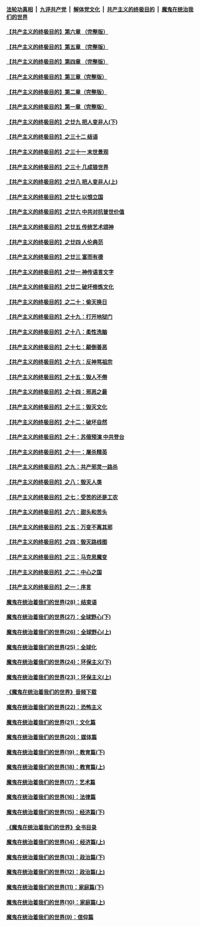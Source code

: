 ####  [法轮功真相](../../../../basic/blob/master/README.md?t=12200526) &nbsp;|&nbsp; [九评共产党](../../../../9ping.md/blob/master/README.md?t=12200526) &nbsp;|&nbsp; [解体党文化](../../../../jtdwh.md/blob/master/README.md?t=12200526)  &nbsp;|&nbsp; [共产主义的终极目的](../../../../gczydzjmd.md/blob/master/README.md?t=12200526) &nbsp;|&nbsp; [魔鬼在统治我们的世界](../../../../mgztzwmdsj.md/blob/master/README.md?t=12200526) 

#### [【共产主义的终极目的】第六章 （完整版）](../pages/nsc422/n11428913.md?t=12200526) 

#### [【共产主义的终极目的】第五章 （完整版）](../pages/nsc422/n11428912.md?t=12200526) 

#### [【共产主义的终极目的】第四章 （完整版）](../pages/nsc422/n11428907.md?t=12200526) 

#### [【共产主义的终极目的】第三章（完整版）](../pages/nsc422/n11428848.md?t=12200526) 

#### [【共产主义的终极目的】第二章（完整版）](../pages/nsc422/n11428831.md?t=12200526) 

#### [【共产主义的终极目的】第一章（完整版）](../pages/nsc422/n11417651.md?t=12200526) 

#### [【共产主义的终极目的】之廿九 把人变非人(下)](../pages/nsc422/n11344140.md?t=12200526) 

#### [【共产主义的终极目的】之三十二 结语](../pages/nsc422/n11360535.md?t=12200526) 

#### [【共产主义的终极目的】之三十一 末世景观](../pages/nsc422/n11351129.md?t=12200526) 

#### [【共产主义的终极目的】之三十 几成狼世界](../pages/nsc422/n11348280.md?t=12200526) 

#### [【共产主义的终极目的】之廿八 把人变非人(上)](../pages/nsc422/n11340492.md?t=12200526) 

#### [【共产主义的终极目的】之廿七 以恨立国](../pages/nsc422/n11336944.md?t=12200526) 

#### [【共产主义的终极目的】之廿六 中共对抗普世价值](../pages/nsc422/n11324785.md?t=12200526) 

#### [【共产主义的终极目的】之廿五 传统艺术颂神](../pages/nsc422/n11296396.md?t=12200526) 

#### [【共产主义的终极目的】之廿四 人伦典范](../pages/nsc422/n11296397.md?t=12200526) 

#### [【共产主义的终极目的】之廿三 富而有德](../pages/nsc422/n11283598.md?t=12200526) 

#### [【共产主义的终极目的】之廿一 神传语言文字](../pages/nsc422/n11263265.md?t=12200526) 

#### [【共产主义的终极目的】之廿二 破坏修炼文化](../pages/nsc422/n11245728.md?t=12200526) 

#### [【共产主义的终极目的】之二十：偷天换日](../pages/nsc422/n11238846.md?t=12200526) 

#### [【共产主义的终极目的】之十九：打开地狱门](../pages/nsc422/n11206376.md?t=12200526) 

#### [【共产主义的终极目的】之十八：柔性洗脑](../pages/nsc422/n11199994.md?t=12200526) 

#### [【共产主义的终极目的】之十七：颠倒善恶](../pages/nsc422/n11179782.md?t=12200526) 

#### [【共产主义的终极目的】之十六：反神骂祖宗](../pages/nsc422/n11166798.md?t=12200526) 

#### [【共产主义的终极目的】之十五：毁人不倦](../pages/nsc422/n11166792.md?t=12200526) 

#### [【共产主义的终极目的】之十四：邪恶之最](../pages/nsc422/n11150249.md?t=12200526) 

#### [【共产主义的终极目的】之十三：毁灭文化](../pages/nsc422/n11135227.md?t=12200526) 

#### [【共产主义的终极目的】之十二：破坏自然](../pages/nsc422/n11135214.md?t=12200526) 

#### [【共产主义的终极目的】之十：苏俄预演 中共登台](../pages/nsc422/n11118424.md?t=12200526) 

#### [【共产主义的终极目的】之十一：屠杀精英](../pages/nsc422/n11118442.md?t=12200526) 

#### [【共产主义的终极目的】之九：共产邪灵一路杀](../pages/nsc422/n11114139.md?t=12200526) 

#### [【共产主义的终极目的】之八：毁灭人类](../pages/nsc422/n11108503.md?t=12200526) 

#### [【共产主义的终极目的】之七：受苦的还是工农](../pages/nsc422/n11101809.md?t=12200526) 

#### [【共产主义的终极目的】之六：甜头和苦头](../pages/nsc422/n11096971.md?t=12200526) 

#### [【共产主义的终极目的】之五：万变不离其邪](../pages/nsc422/n11091285.md?t=12200526) 

#### [【共产主义的终极目的】之四：毁灭路线图](../pages/nsc422/n11086284.md?t=12200526) 

#### [【共产主义的终极目的】之三：马克思魔变](../pages/nsc422/n11061941.md?t=12200526) 

#### [【共产主义的终极目的】之二：中心之国](../pages/nsc422/n11047728.md?t=12200526) 

#### [【共产主义的终极目的】之一：序言](../pages/nsc422/n11086077.md?t=12200526) 

#### [魔鬼在统治着我们的世界(28)：结束语](../pages/nsc422/n10936246.md?t=12200526) 

#### [魔鬼在统治着我们的世界(27)：全球野心(下)](../pages/nsc422/n10928319.md?t=12200526) 

#### [魔鬼在统治着我们的世界(26)：全球野心(上)](../pages/nsc422/n10900318.md?t=12200526) 

#### [魔鬼在统治着我们的世界(25)：全球化](../pages/nsc422/n10788205.md?t=12200526) 

#### [魔鬼在统治着我们的世界(24)：环保主义(下)](../pages/nsc422/n10695307.md?t=12200526) 

#### [魔鬼在统治着我们的世界(23)：环保主义(上)](../pages/nsc422/n10688613.md?t=12200526) 

#### [《魔鬼在统治着我们的世界》音频下载](../pages/nsc422/n10635553.md?t=12200526) 

#### [魔鬼在统治着我们的世界(22)：恐怖主义](../pages/nsc422/n10614727.md?t=12200526) 

#### [魔鬼在统治着我们的世界(21)：文化篇](../pages/nsc422/n10597706.md?t=12200526) 

#### [魔鬼在统治着我们的世界(20)：媒体篇](../pages/nsc422/n10586579.md?t=12200526) 

#### [魔鬼在统治着我们的世界(19)：教育篇(下)](../pages/nsc422/n10564808.md?t=12200526) 

#### [魔鬼在统治着我们的世界(18)：教育篇(上)](../pages/nsc422/n10526970.md?t=12200526) 

#### [魔鬼在统治着我们的世界(17)：艺术篇](../pages/nsc422/n10499093.md?t=12200526) 

#### [魔鬼在统治着我们的世界(16)：法律篇](../pages/nsc422/n10485969.md?t=12200526) 

#### [魔鬼在统治着我们的世界(15)：经济篇(下)](../pages/nsc422/n10469975.md?t=12200526) 

#### [《魔鬼在统治着我们的世界》全书目录](../pages/nsc422/n10464261.md?t=12200526) 

#### [魔鬼在统治着我们的世界(14)：经济篇(上)](../pages/nsc422/n10457370.md?t=12200526) 

#### [魔鬼在统治着我们的世界(13)：政治篇(下)](../pages/nsc422/n10448270.md?t=12200526) 

#### [魔鬼在统治着我们的世界(12)：政治篇(上)](../pages/nsc422/n10444576.md?t=12200526) 

#### [魔鬼在统治着我们的世界(11)：家庭篇(下)](../pages/nsc422/n10440961.md?t=12200526) 

#### [魔鬼在统治着我们的世界(10)：家庭篇(上)](../pages/nsc422/n10435448.md?t=12200526) 

#### [魔鬼在统治着我们的世界(9)：信仰篇](../pages/nsc422/n10432159.md?t=12200526) 


